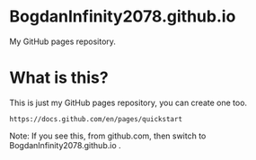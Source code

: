 # BogdanInfinity2078.github.io
My GitHub pages repository.

# What is this?
This is just my GitHub pages repository, you can create one too. 
```
https://docs.github.com/en/pages/quickstart
```

Note: If you see this, from github.com, then switch to BogdanInfinity2078.github.io .
